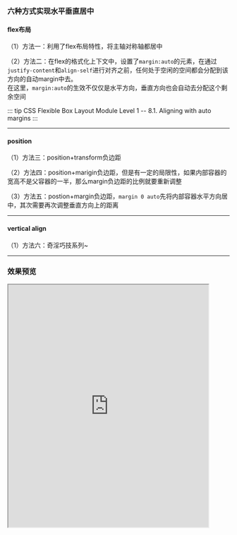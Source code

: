 ### 六种方式实现水平垂直居中

#### flex布局

（1）方法一：利用了flex布局特性，将主轴对称轴都居中

（2）方法二：在flex的格式化上下文中，设置了`margin:auto`的元素，在通过`justify-content`和`align-self`进行对齐之前，任何处于空闲的空间都会分配到该方向的自动margin中去。
<br/>在这里，`margin:auto`的生效不仅仅是水平方向，垂直方向也会自动去分配这个剩余空间

::: tip
CSS Flexible Box Layout Module Level 1 -- 8.1. Aligning with auto margins
:::

---

#### position
（1）方法三：position+transform负边距

（2）方法四：position+marigin负边距，但是有一定的局限性，如果内部容器的宽高不是父容器的一半，那么margin负边距的比例就要重新调整

（3）方法五：postion+margin负边距，`margin 0 auto`先将内部容器水平方向居中，其次需要再次调整垂直方向上的距离

---

#### vertical align
（1）方法六：奇淫巧技系列~

---

### 效果预览
<iframe width="90%" height="550" allowfullscreen="allowfullscreen" src="https://codepen.io/superwtt/embed/ZEKeeWQ?height=450&theme-id=default&default-tab=result"></iframe>
